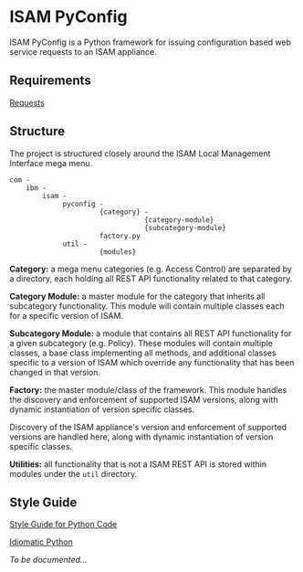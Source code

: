 # ISAM PyConfig

ISAM PyConfig is a Python framework for issuing configuration based web service requests to an ISAM appliance.

## Requirements

[Requests](http://docs.python-requests.org/en/master)

## Structure

The project is structured closely around the ISAM Local Management Interface mega menu.

```
com -
    ibm -
        isam -
             pyconfig -
                      {category} -
                                 {category-module}
                                 {subcategory-module}
                      factory.py
             util -
                      {modules}
```

**Category:** a mega menu categories (e.g. Access Control) are separated by a directory, each holding all REST API functionality related to that category.

**Category Module:** a master module for the category that inherits all subcategory functionality. This module will contain multiple classes each for a specific version of ISAM.

**Subcategory Module:** a module that contains all REST API functionality for a given subcategory (e.g. Policy). These modules will contain multiple classes, a base class implementing all methods, and additional classes specific to a version of ISAM which override any functionality that has been changed in that version.

**Factory:** the master module/class of the framework. This module handles the discovery and enforcement of supported ISAM versions, along with dynamic instantiation of version specific classes.

Discovery of the ISAM appliance's version and enforcement of supported versions are handled here, along with dynamic instantiation of version specific classes.

**Utilities:** all functionality that is not a ISAM REST API is stored within modules under the `util` directory.

## Style Guide

[Style Guide for Python Code](https://www.python.org/dev/peps/pep-0008)

[Idiomatic Python](http://python.net/~goodger/projects/pycon/2007/idiomatic/handout.html)

*To be documented...*
